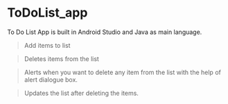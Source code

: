 # ToDoList_app

To Do List App is built in Android Studio and Java as main language.

>Add items to list

>Deletes items from the list

>Alerts when you want to delete any item from the list with the help of alert dialogue box.

>Updates the list after deleting the items.
